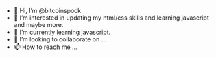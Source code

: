- 👋 Hi, I’m @bitcoinspock
- 👀 I’m interested in updating my html/css skills and learning javascript and maybe more.
- 🌱 I’m currently learning javascript.
- 💞️ I’m looking to collaborate on ...
- 📫 How to reach me ...

<!---
bitcoinspock/bitcoinspock is a ✨ special ✨ repository because its `README.md` (this file) appears on your GitHub profile.
You can click the Preview link to take a look at your changes.
--->
